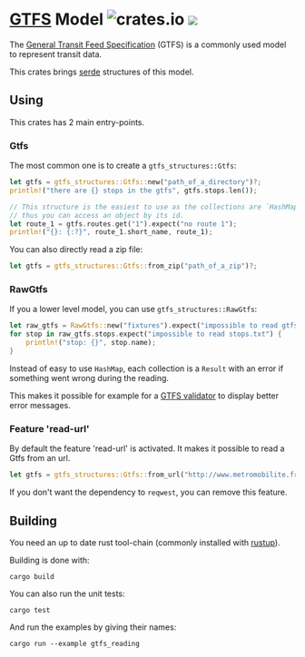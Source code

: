 # [GTFS](https://gtfs.org/) Model ![crates.io](https://img.shields.io/crates/v/gtfs-structures.svg) [![](https://docs.rs/gtfs-structures/badge.svg)](https://docs.rs/gtfs-structures)

The [General Transit Feed Specification](https://gtfs.org/) (GTFS) is a commonly used model to represent transit data.

This crates brings [serde](https://serde.rs) structures of this model.

## Using

This crates has 2 main entry-points.

### Gtfs
The most common one is to create a `gtfs_structures::Gtfs`:

```rust
let gtfs = gtfs_structures::Gtfs::new("path_of_a_directory")?;
println!("there are {} stops in the gtfs", gtfs.stops.len());

// This structure is the easiest to use as the collections are `HashMap`,
// thus you can access an object by its id.
let route_1 = gtfs.routes.get("1").expect("no route 1");
println!("{}: {:?}", route_1.short_name, route_1);
```

You can also directly read a zip file:

```rust
let gtfs = gtfs_structures::Gtfs::from_zip("path_of_a_zip")?;
```
### RawGtfs

If you a lower level model, you can use `gtfs_structures::RawGtfs`:

```rust
let raw_gtfs = RawGtfs::new("fixtures").expect("impossible to read gtfs");
for stop in raw_gtfs.stops.expect("impossible to read stops.txt") {
    println!("stop: {}", stop.name);
}
```

Instead of easy to use `HashMap`, each collection is a `Result` with an error if something went wrong during the reading.

This makes it possible for example for a [GTFS validator](https://github.com/etalab/transport-validator/) to display better error messages.

### Feature 'read-url'

By default the feature 'read-url' is activated. It makes it possible to read a Gtfs from an url.

```rust
let gtfs = gtfs_structures::Gtfs::from_url("http://www.metromobilite.fr/data/Horaires/SEM-GTFS.zip")?;
```

If you don't want the dependency to `reqwest`, you can remove this feature.

## Building

You need an up to date rust tool-chain (commonly installed with [rustup](https://rustup.rs/)).

Building is done with:

`cargo build`

You can also run the unit tests:

`cargo test`

And run the examples by giving their names:

`cargo run --example gtfs_reading`

